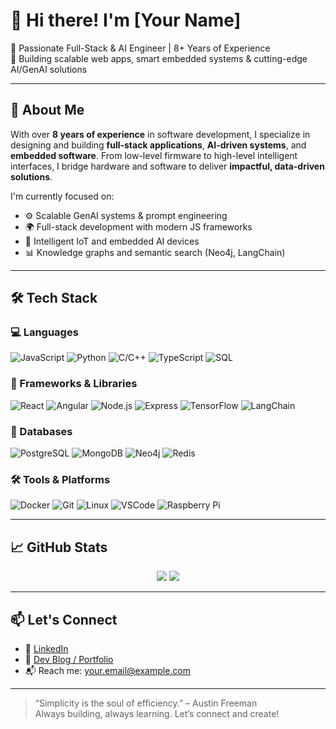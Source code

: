 # 👋 Hi there! I'm [Your Name]

🚀 Passionate Full-Stack & AI Engineer | 8+ Years of Experience  
🎯 Building scalable web apps, smart embedded systems & cutting-edge AI/GenAI solutions

---

## 🧠 About Me

With over **8 years of experience** in software development, I specialize in designing and building **full-stack applications**, **AI-driven systems**, and **embedded software**. From low-level firmware to high-level intelligent interfaces, I bridge hardware and software to deliver **impactful, data-driven solutions**.

I'm currently focused on:
- ⚙️ Scalable GenAI systems & prompt engineering
- 🌍 Full-stack development with modern JS frameworks
- 🤖 Intelligent IoT and embedded AI devices
- 📊 Knowledge graphs and semantic search (Neo4j, LangChain)

---

## 🛠️ Tech Stack

### 💻 Languages
![JavaScript](https://img.shields.io/badge/JavaScript-F7DF1E?logo=javascript&logoColor=black)
![Python](https://img.shields.io/badge/Python-3776AB?logo=python&logoColor=white)
![C/C++](https://img.shields.io/badge/C/C++-00599C?logo=c%2B%2B&logoColor=white)
![TypeScript](https://img.shields.io/badge/TypeScript-007ACC?logo=typescript&logoColor=white)
![SQL](https://img.shields.io/badge/SQL-4479A1?logo=postgresql&logoColor=white)

### 🧩 Frameworks & Libraries
![React](https://img.shields.io/badge/React-20232A?logo=react&logoColor=61DAFB)
![Angular](https://img.shields.io/badge/Angular-DD0031?logo=angular&logoColor=white)
![Node.js](https://img.shields.io/badge/Node.js-339933?logo=node.js&logoColor=white)
![Express](https://img.shields.io/badge/Express-000000?logo=express&logoColor=white)
![TensorFlow](https://img.shields.io/badge/TensorFlow-FF6F00?logo=tensorflow&logoColor=white)
![LangChain](https://img.shields.io/badge/LangChain-000000?logo=data:image/png;base64,...&logoColor=white)

### 🧱 Databases
![PostgreSQL](https://img.shields.io/badge/PostgreSQL-4169E1?logo=postgresql&logoColor=white)
![MongoDB](https://img.shields.io/badge/MongoDB-47A248?logo=mongodb&logoColor=white)
![Neo4j](https://img.shields.io/badge/Neo4j-008CC1?logo=neo4j&logoColor=white)
![Redis](https://img.shields.io/badge/Redis-DC382D?logo=redis&logoColor=white)

### 🛠️ Tools & Platforms
![Docker](https://img.shields.io/badge/Docker-2496ED?logo=docker&logoColor=white)
![Git](https://img.shields.io/badge/Git-F05032?logo=git&logoColor=white)
![Linux](https://img.shields.io/badge/Linux-FCC624?logo=linux&logoColor=black)
![VSCode](https://img.shields.io/badge/VSCode-007ACC?logo=visual-studio-code&logoColor=white)
![Raspberry Pi](https://img.shields.io/badge/RaspberryPi-C51A4A?logo=raspberrypi&logoColor=white)

---

## 📈 GitHub Stats

<p align="center">
  <img src="https://github-readme-stats.vercel.app/api?username=your-username&show_icons=true&theme=tokyonight" />
  <img src="https://github-readme-streak-stats.herokuapp.com/?user=your-username&theme=tokyonight" />
</p>

---

## 📫 Let's Connect

- 💼 [LinkedIn](https://linkedin.com/in/your-profile)
- 🧠 [Dev Blog / Portfolio](https://your-website.dev)
- 📬 Reach me: your.email@example.com

---

> “Simplicity is the soul of efficiency.” – Austin Freeman  
> Always building, always learning. Let’s connect and create!


